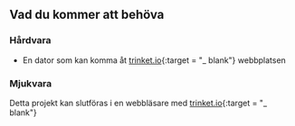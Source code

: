 ## Vad du kommer att behöva

### Hårdvara

+ En dator som kan komma åt [trinket.io](https://trinket.io){:target = "_ blank"} webbplatsen

### Mjukvara

Detta projekt kan slutföras i en webbläsare med [trinket.io](https://trinket.io){:target = "_ blank"}